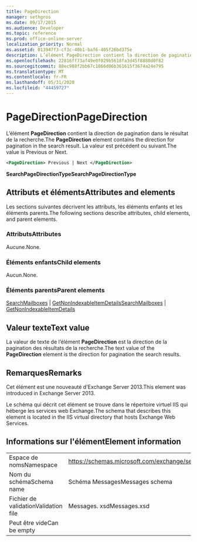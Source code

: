 ```yaml
---
title: PageDirection
manager: sethgros
ms.date: 09/17/2015
ms.audience: Developer
ms.topic: reference
ms.prod: office-online-server
localization_priority: Normal
ms.assetid: 013947f3-cf3c-40b1-baf6-405f26bd375e
description: L’élément PageDirection contient la direction de pagination dans le résultat de la recherche. La valeur est précédent ou suivant.
ms.openlocfilehash: 22816ff73af49e0f029b5618fa3d45f8880d0f82
ms.sourcegitcommit: 88ec988f2bb67c1866d06b361615f3674a24e795
ms.translationtype: MT
ms.contentlocale: fr-FR
ms.lasthandoff: 05/31/2020
ms.locfileid: "44459727"
---
```

# <a name="pagedirection"></a><span data-ttu-id="5beea-104">PageDirection</span><span class="sxs-lookup"><span data-stu-id="5beea-104">PageDirection</span></span>

<span data-ttu-id="5beea-105">L’élément **PageDirection** contient la direction de pagination dans le résultat de la recherche.</span><span class="sxs-lookup"><span data-stu-id="5beea-105">The **PageDirection** element contains the direction for pagination in the search result.</span></span> <span data-ttu-id="5beea-106">La valeur est précédent ou suivant.</span><span class="sxs-lookup"><span data-stu-id="5beea-106">The value is Previous or Next.</span></span> 
  
```XML
<PageDirection> Previous | Next </PageDirection>
```

 <span data-ttu-id="5beea-107">**SearchPageDirectionType**</span><span class="sxs-lookup"><span data-stu-id="5beea-107">**SearchPageDirectionType**</span></span>
## <a name="attributes-and-elements"></a><span data-ttu-id="5beea-108">Attributs et éléments</span><span class="sxs-lookup"><span data-stu-id="5beea-108">Attributes and elements</span></span>

<span data-ttu-id="5beea-109">Les sections suivantes décrivent les attributs, les éléments enfants et les éléments parents.</span><span class="sxs-lookup"><span data-stu-id="5beea-109">The following sections describe attributes, child elements, and parent elements.</span></span>
  
### <a name="attributes"></a><span data-ttu-id="5beea-110">Attributs</span><span class="sxs-lookup"><span data-stu-id="5beea-110">Attributes</span></span>

<span data-ttu-id="5beea-111">Aucune.</span><span class="sxs-lookup"><span data-stu-id="5beea-111">None.</span></span>
  
### <a name="child-elements"></a><span data-ttu-id="5beea-112">Éléments enfants</span><span class="sxs-lookup"><span data-stu-id="5beea-112">Child elements</span></span>

<span data-ttu-id="5beea-113">Aucun.</span><span class="sxs-lookup"><span data-stu-id="5beea-113">None.</span></span>
  
### <a name="parent-elements"></a><span data-ttu-id="5beea-114">Éléments parents</span><span class="sxs-lookup"><span data-stu-id="5beea-114">Parent elements</span></span>

<span data-ttu-id="5beea-115">[SearchMailboxes](searchmailboxes.md)  |  [GetNonIndexableItemDetails](getnonindexableitemdetails.md)</span><span class="sxs-lookup"><span data-stu-id="5beea-115">[SearchMailboxes](searchmailboxes.md) | [GetNonIndexableItemDetails](getnonindexableitemdetails.md)</span></span>
  
## <a name="text-value"></a><span data-ttu-id="5beea-116">Valeur texte</span><span class="sxs-lookup"><span data-stu-id="5beea-116">Text value</span></span>

<span data-ttu-id="5beea-117">La valeur de texte de l’élément **PageDirection** est la direction de la pagination des résultats de la recherche.</span><span class="sxs-lookup"><span data-stu-id="5beea-117">The text value of the **PageDirection** element is the direction for pagination the search results.</span></span> 
  
## <a name="remarks"></a><span data-ttu-id="5beea-118">Remarques</span><span class="sxs-lookup"><span data-stu-id="5beea-118">Remarks</span></span>

<span data-ttu-id="5beea-119">Cet élément est une nouveauté d'Exchange Server 2013.</span><span class="sxs-lookup"><span data-stu-id="5beea-119">This element was introduced in Exchange Server 2013.</span></span>
  
<span data-ttu-id="5beea-120">Le schéma qui décrit cet élément se trouve dans le répertoire virtuel IIS qui héberge les services web Exchange.</span><span class="sxs-lookup"><span data-stu-id="5beea-120">The schema that describes this element is located in the IIS virtual directory that hosts Exchange Web Services.</span></span>
  
## <a name="element-information"></a><span data-ttu-id="5beea-121">Informations sur l'élément</span><span class="sxs-lookup"><span data-stu-id="5beea-121">Element information</span></span>

|||
|:-----|:-----|
|<span data-ttu-id="5beea-122">Espace de noms</span><span class="sxs-lookup"><span data-stu-id="5beea-122">Namespace</span></span>  <br/> |https://schemas.microsoft.com/exchange/services/2006/messages  <br/> |
|<span data-ttu-id="5beea-123">Nom du schéma</span><span class="sxs-lookup"><span data-stu-id="5beea-123">Schema name</span></span>  <br/> |<span data-ttu-id="5beea-124">Schéma Messages</span><span class="sxs-lookup"><span data-stu-id="5beea-124">Messages schema</span></span>  <br/> |
|<span data-ttu-id="5beea-125">Fichier de validation</span><span class="sxs-lookup"><span data-stu-id="5beea-125">Validation file</span></span>  <br/> |<span data-ttu-id="5beea-126">Messages. xsd</span><span class="sxs-lookup"><span data-stu-id="5beea-126">Messages.xsd</span></span>  <br/> |
|<span data-ttu-id="5beea-127">Peut être vide</span><span class="sxs-lookup"><span data-stu-id="5beea-127">Can be empty</span></span>  <br/> ||
   

